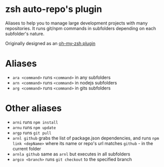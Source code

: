 # zsh auto-repo's plugin

Aliases to help you to manage large development projects with many repositories. It runs git/npm commands in subfolders depending on each subfolder's nature.

Originally designed as an [oh-my-zsh plugin](https://github.com/robbyrussell/oh-my-zsh/wiki/Plugins)

# Aliases

* `ara <command>` runs `<command>` in any subfolders
* `arn <command>` runs `<command>` in nodejs subfolders
* `arg <command>` runs `<command>` in gits subfolders

# Other aliases

* `arni` runs `npm install`
* `arnu` runs `npm update`
* `argp` runs `git pull`
* `arnl github` grabs the list of package.json dependencies, and runs `npm link <depName>` where its name or repo's url matches `github` - in the current folder
* `arnla github` same as `arnl` but executes in all subfolders
* `argco <branch>` runs `git checkout` to the specified branch
